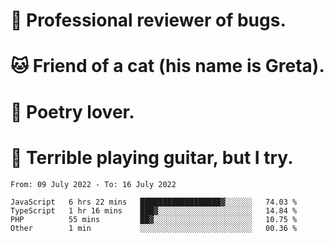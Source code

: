 # 🐛 Professional reviewer of bugs.
# 🐱 Friend of a cat (his name is Greta).
# 📜 Poetry lover.
# 🎸 Terrible playing guitar, but I try.

<!--START_SECTION:waka-->

```text
From: 09 July 2022 - To: 16 July 2022

JavaScript   6 hrs 22 mins   ██████████████████▓░░░░░░   74.03 %
TypeScript   1 hr 16 mins    ███▓░░░░░░░░░░░░░░░░░░░░░   14.84 %
PHP          55 mins         ██▓░░░░░░░░░░░░░░░░░░░░░░   10.75 %
Other        1 min           ░░░░░░░░░░░░░░░░░░░░░░░░░   00.36 %
```

<!--END_SECTION:waka-->
